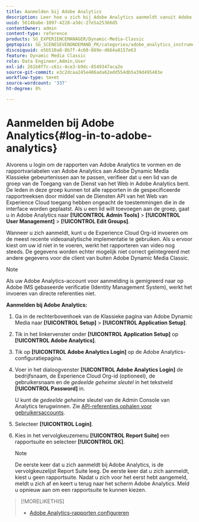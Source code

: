 ```yaml
---
title: Aanmelden bij Adobe Analytics
description: Leer hoe u zich bij Adobe Analytics aanmeldt vanuit Adobe Dynamic Media Classic.
uuid: 5614babe-1097-4228-a3dc-27e5a25366d5
contentOwner: admin
content-type: reference
products: SG_EXPERIENCEMANAGER/Dynamic-Media-Classic
geptopics: SG_SCENESEVENONDEMAND_PK/categories/adobe_analytics_instrumentation_kit
discoiquuid: e5b510a8-8b7f-4c60-869e-d664a8157e63
feature: Dynamic Media Classic
role: Data Engineer,Admin,User
exl-id: 261b8f7c-c61c-4ce3-b9dc-8549347aca2e
source-git-commit: e3c2dcaa245e486ada62edd554db5a39d495483e
workflow-type: tm+mt
source-wordcount: '337'
ht-degree: 0%

---
```


# Aanmelden bij Adobe Analytics{#log-in-to-adobe-analytics}

Alvorens u login om de rapporten van Adobe Analytics te vormen en de rapportvariabelen van Adobe Analytics aan Adobe Dynamic Media Klassieke gebeurtenissen aan te passen, verifieer dat u een lid van de groep van de Toegang van de Dienst van het Web in Adobe Analytics bent. De leden in deze groep kunnen tot alle rapporten in de gespecificeerde rapportreeksen door middel van de Diensten API van het Web van Experience Cloud toegang hebben ongeacht de toestemmingen die in de interface worden geplaatst. Als u een lid wilt toevoegen aan de groep, gaat u in Adobe Analytics naar **[!UICONTROL Admin Tools]** > **[!UICONTROL User Management]** > **[!UICONTROL Edit Groups]**.

Wanneer u zich aanmeldt, kunt u de Experience Cloud Org-id invoeren om de meest recente videoanalytische implementatie te gebruiken. Als u ervoor kiest om uw id niet in te voeren, werkt het rapporteren van video nog steeds. De gegevens worden echter mogelijk niet correct geïntegreerd met andere gegevens voor die client van buiten Adobe Dynamic Media Classic.

>[!NOTE]
>
>Als uw Adobe Analytics-account voor aanmelding is gemigreerd naar op Adobe IMS gebaseerde verificatie (Identity Management System), werkt het invoeren van directe referenties niet.

**Aanmelden bij Adobe Analytics:**

1. Ga in de rechterbovenhoek van de Klassieke pagina van Adobe Dynamic Media naar **[!UICONTROL Setup]** > **[!UICONTROL Application Setup]**.
1. Tik in het linkervenster onder **[!UICONTROL Application Setup]** op **[!UICONTROL Adobe Analytics]**.
1. Tik op **[!UICONTROL Adobe Analytics Login]** op de Adobe Analytics-configuratiepagina.
1. Voer in het dialoogvenster **[!UICONTROL Adobe Analytics Login]** de bedrijfsnaam, de Experience Cloud Org-id (optioneel), de gebruikersnaam en de *gedeelde geheime sleutel* in het tekstveld **[!UICONTROL Password]** in.

   U kunt de *gedeelde geheime* sleutel van de Admin Console van Analytics terugwinnen. Zie [API-referenties ophalen voor gebruikersaccounts](https://github.com/AdobeDocs/analytics-2.0-apis/blob/master/create-oauth-client.md).

1. Selecteer **[!UICONTROL Login]**.
1. Kies in het vervolgkeuzemenu **[!UICONTROL Report Suite]** een rapportsuite en selecteer **[!UICONTROL OK]**.

   >[!NOTE]
   >
   >De eerste keer dat u zich aanmeldt bij Adobe Analytics, is de vervolgkeuzelijst Report Suite leeg. De eerste keer dat u zich aanmeldt, kiest u geen rapportsuite. Nadat u zich voor het eerst hebt aangemeld, meldt u zich af en keert u terug naar het scherm Adobe Analytics. Meld u opnieuw aan om een rapportsuite te kunnen kiezen.

>[!MORELIKETHIS]
>
>* [Adobe Analytics-rapporten configureren](configuring-analytics-reports.md#configuring_adobe_analytics_reports)

